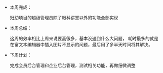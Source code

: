 - 本周完成：

  妇幼项目的超级管理员除了眼科讲堂以外的功能全部实现

- 本周总结：

  这周的效率相比上周来说要高很多，基本没遇到什么大问题， 耗时最多的就是在富文本编辑器中插入图片不显示的问题，最后用了多半天时间将其解决。

- 下周计划：

  完成会员后台管理和企业后台管理，测试相关功能，再做细微调整